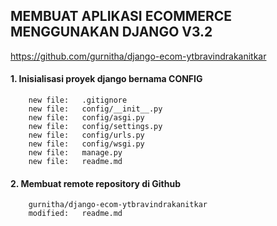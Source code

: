 ## MEMBUAT APLIKASI ECOMMERCE MENGGUNAKAN DJANGO V3.2

https://github.com/gurnitha/django-ecom-ytbravindrakanitkar

#### 1. Inisialisasi proyek django bernama CONFIG

        new file:   .gitignore
        new file:   config/__init__.py
        new file:   config/asgi.py
        new file:   config/settings.py
        new file:   config/urls.py
        new file:   config/wsgi.py
        new file:   manage.py
        new file:   readme.md

#### 2. Membuat remote repository di Github 

		gurnitha/django-ecom-ytbravindrakanitkar
        modified:   readme.md













































































































































































